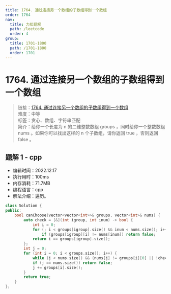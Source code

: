```yaml
---
title: 1764. 通过连接另一个数组的子数组得到一个数组
order: 1764
nav:
  title: 力扣题解
  path: /leetcode
  order: 4
group:
  title: 1701-1800
  path: /1701-1800
  order: 1701
---
```


# 1764. 通过连接另一个数组的子数组得到一个数组
    
> 链接：[1764. 通过连接另一个数组的子数组得到一个数组](https://leetcode.cn/problems/form-array-by-concatenating-subarrays-of-another-array/)  
> 难度：中等  
> 标签：贪心、数组、字符串匹配  
> 简介：给你一个长度为 n 的二维整数数组 groups ，同时给你一个整数数组 nums 。如果你可以找出这样的 n 个子数组，请你返回 true ，否则返回 false 。
      
## 题解 1 - cpp
- 编辑时间：2022.12.17
- 执行用时：100ms
- 内存消耗：71.7MB
- 编程语言：cpp
- 解法介绍：遍历。
```cpp
class Solution {
public:
    bool canChoose(vector<vector<int>>& groups, vector<int>& nums) {
        auto check = [&](int igroup, int inum) -> bool {
            int i = 0;
            for (; i < groups[igroup].size() && inum < nums.size(); i++, inum++)
                if (groups[igroup][i] != nums[inum]) return false;
            return i == groups[igroup].size();
        };
        int j = 0;
        for (int i = 0; i < groups.size(); i++) {
            while (j < nums.size() && (nums[j] != groups[i][0] || !check(i, j))) j++;
            if (j == nums.size()) return false;
            j += groups[i].size();
        }
        return true;
    }
};
```

      